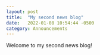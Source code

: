 ```yaml
---
layout: post
title:  "My second news blog"
date:   2022-01-08 10:54:44 -0500
category: Announcements
---
```

Welcome to my second news blog!